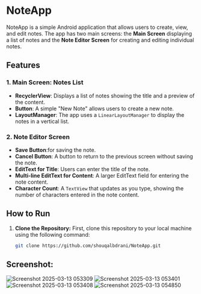 # NoteApp

NoteApp is a simple Android application that allows users to create, view, and edit notes. The app has two main screens: the **Main Screen** displaying a list of notes and the **Note Editor Screen** for creating and editing individual notes.

## Features

### 1. Main Screen: Notes List
- **RecyclerView**: Displays a list of notes showing the title and a preview of the content.
- **Button**: A simple "New Note" allows users to create a new note.
- **LayoutManager**: The app uses a `LinearLayoutManager` to display the notes in a vertical list.

### 2. Note Editor Screen
- **Save Button**:for saving the note.
- **Cancel Button**: A button to return to the previous screen without saving the note.
- **EditText for Title**: Users can enter the title of the note.
- **Multi-line EditText for Content**: A larger EditText field for entering the note content.
- **Character Count**: A `TextView` that updates as you type, showing the number of characters entered in the note content.


## How to Run

1. **Clone the Repository:**
   First, clone this repository to your local machine using the following command:
   
   ```bash
   git clone https://github.com/shouqalbdrani/NoteApp.git

## Screenshot: 
![Screenshot 2025-03-13 053309](https://github.com/user-attachments/assets/d586c6ed-c719-432c-b472-742db416f75d)
![Screenshot 2025-03-13 053401](https://github.com/user-attachments/assets/94c4c5cb-d853-47e7-9ba4-31577ae300fa)
![Screenshot 2025-03-13 053408](https://github.com/user-attachments/assets/e7e4eae7-b327-478c-9086-49047cda75cf)
![Screenshot 2025-03-13 054850](https://github.com/user-attachments/assets/acd25bfe-1085-4614-92f9-6abfe57a2f5f)

